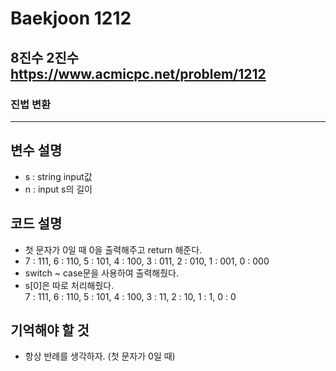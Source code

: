 Baekjoon 1212
=============
8진수 2진수  <https://www.acmicpc.net/problem/1212>
---------------
### 진법 변환
- - -
## 변수 설명
- s : string input값
- n : input s의 길이
## 코드 설명
- 첫 문자가 0일 때 0을 출력해주고 return 해준다.
- 7 : 111, 6 : 110, 5 : 101, 4 : 100, 3 : 011, 2 : 010, 1 : 001, 0 : 000
- switch ~ case문을 사용하여 출력해줬다.
- s[0]은 따로 처리해줬다.  
7 : 111, 6 : 110, 5 : 101, 4 : 100, 3 : 11, 2 : 10, 1 : 1, 0 : 0
## 기억해야 할 것
- 항상 반례를 생각하자. (첫 문자가 0일 때)
